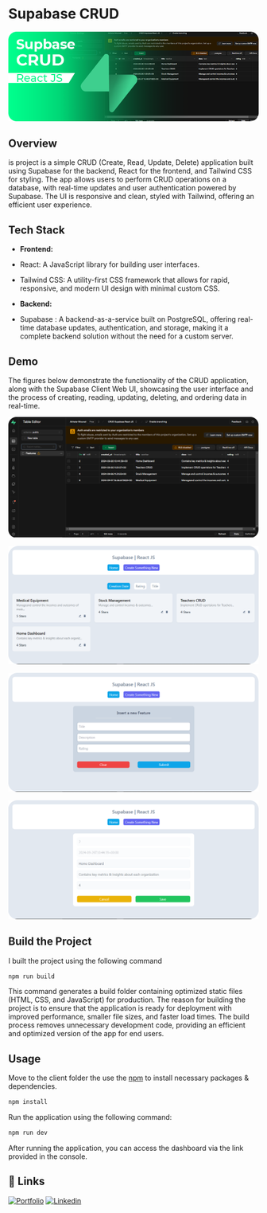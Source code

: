 # Supabase CRUD

![Project Banner](./public/project-banner.png)

## Overview

is project is a simple CRUD (Create, Read, Update, Delete) application built using Supabase for the backend, React for the frontend, and Tailwind CSS for styling. The app allows users to perform CRUD operations on a database, with real-time updates and user authentication powered by Supabase. The UI is responsive and clean, styled with Tailwind, offering an efficient user experience.

## Tech Stack

- **Frontend:**

- React: A JavaScript library for building user interfaces.
- Tailwind CSS: A utility-first CSS framework that allows for rapid, responsive, and modern UI design with minimal custom CSS.

- **Backend:** 

- Supabase : A backend-as-a-service built on PostgreSQL, offering real-time database updates, authentication, and storage, making it a complete backend solution without the need for a custom server.

## Demo

The figures below demonstrate the functionality of the CRUD application, along with the Supabase Client Web UI, showcasing the user interface and the process of creating, reading, updating, deleting, and ordering data in real-time.

![Supabase](./public/supabase.png)

![UI](./public/Read.png)

![UI](./public/Create.png)

![ui](./public/Edit.png)


## Build the Project

I built the project using the following command

```bash
npm run build
```

This command generates a build folder containing optimized static files (HTML, CSS, and JavaScript) for production. The reason for building the project is to ensure that the application is ready for deployment with improved performance, smaller file sizes, and faster load times. The build process removes unnecessary development code, providing an efficient and optimized version of the app for end users.

## Usage

Move to the client folder the use the [npm](https://www.npmjs.com/) to install necessary packages & dependencies.

```bash
npm install
```

Run the application using the following command:

```bash
npm run dev
```

After running the application, you can access the dashboard via the link provided in the console.

## 🔗 Links

[![Portfolio](https://img.shields.io/badge/my_portfolio-000?style=for-the-badge&logo=ko-fi&logoColor=white)](https://akhatarmourad.github.io/portfolio/)
[![Linkedin](https://img.shields.io/badge/linkedin-0A66C2?style=for-the-badge&logo=linkedin&logoColor=white)](https://www.linkedin.com/in/akhatarmourad/)